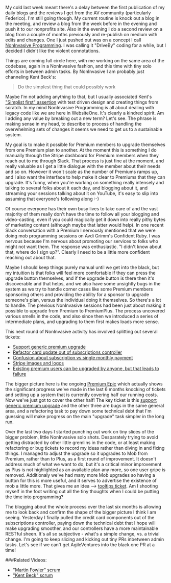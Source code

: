 My cold last week meant there's a delay between the first publication of my daily blogs and the reviews I get from the AV community (particularly Federico).  I'm still going though.  My current routine is knock out a blog in the meeting, and review a blog from the week before in the evening and push it to our nonprofits site.  Also in the evening I do a second review on a blog from a couple of months previously and re-publish on medium with edits and changes.  One I just pushed out was on a concept I call [NonInvasive Programming](https://medium.com/agileventures/noninvasive-programming-9821bc3c3f45#.gfps0rbmn).  I was calling it "DriveBy" coding for a while, but I decided I didn't like the violent connotations.

Things are coming full circle here, with me working on the same area of the codebase, again in a NonInvasive fashion, and this time with tiny solo efforts in between admin tasks.  By NonInvasive I am probably just channeling Kent Beck's:

> Do the simplest thing that could possibly work

Maybe I'm not adding anything to that, but I usually associated Kent's ["Simplist first" assertion](http://wiki.c2.com/?DoTheSimplestThingThatCouldPossiblyWork) with test driven design and creating things from scratch.  In my mind NonInvasive Programming is all about dealing with legacy code like we are here in WebsiteOne.  It's clearly a kindred spirit.  Am I adding any value by breaking out a new term?  Let's see.  The phrase is making sense in my head, to describe to process of handling the overwhelming sets of changes it seems we need to get us to a sustainable system.

My goal is to make it possible for Premium members to upgrade themselves from one Premium plan to another.  At the moment this is something I do manually through the Stripe dashboard for Premium members when they reach out to me through Slack.  That process is just fine at the moment, and really valuable as I get a little dialogue with the member about their needs and so on.  However it won't scale as the number of Premiums ramps up, and I also want the interface to help make it clear to Premiums that they can upgrade.  It's funny, when you're working on something really intensely and talking to several folks about it each day, and blogging about it, and streaming your sessions talking about it on YouTube, it's easy to slip into assuming that everyone's following along :-)

Of course everyone has their own busy lives to take care of and the vast majority of them really don't have the time to follow all your blogging and video-casting, even if you could magically get it down into really pithy bytes of marketing content (although maybe that latter would help).  In one recent Slack conversation with a Premium I nervously mentioned that we were doing mob programming sessions on Avdi Grimm's Confident Ruby.  I was nervous because I'm nervous about promoting our services to folks who might not want them.  The response was enthusiastic.  "I didn't know about that, where do I sign up?".  Clearly I need to be a little more confident reaching out about that.

Maybe I should keep things purely manual until we get into the black, but my intuition is that folks will feel more comfortable if they can press the upgrade button themselves, and if the upgrade button is there then it's discoverable and that helps, and we also have some unsightly bugs in the system as we try to handle corner cases like some Premium members sponsoring others and providing the ability for a sponsor to upgrade someone's plan, versus the individual doing it themselves.  So there's a lot to handle.  The previous NonInvasive sessions had been just about making it possible to upgrade from Premium to PremiumPlus.  The process uncovered various smells in the code, and also since then we introduced a series of intermediate plans, and upgrading to them first makes loads more sense.

This next round of NonInvasive activity has involved splitting out several tickets:

* [Support generic premium upgrade](https://github.com/AgileVentures/WebsiteOne/issues/1524)
* [Refactor card update out of subscriptions controller](https://github.com/AgileVentures/WebsiteOne/issues/1526)
* [Confusion about subscription vs single monthly payment](https://github.com/AgileVentures/WebsiteOne/issues/1521)
* [Stripe images and logos](https://github.com/AgileVentures/WebsiteOne/issues/1253)
* [Existing premium users can be upgraded by anyone, but that leads to failure](https://github.com/AgileVentures/WebsiteOne/issues/1437)

The bigger picture here is the ongoing [Premium Epic](https://github.com/AgileVentures/WebsiteOne/issues/936) which actually shows the significant progress we've made in the last 6 months knocking of tickets and setting up a system that is currently covering half our running costs.  Now we've just got to cover the other half!  The key ticket is this [support generic premium upgrade](https://github.com/AgileVentures/WebsiteOne/issues/1524) and the other three are bugs in the same general area, and a refactoring task to pay down some technical debt that I'm guessing will make progress on the main "upgrade" task simpler in the long run.  

Over the last two days I started punching out work on tiny slices of the bigger problem, little NonInvasive solo shots.  Desparately trying to avoid getting distracted by other little gremlins in the code, or at least making refactoring or bug tickets to record my ideas rather than diving in and fixing things.   I managed to adjust the upgrade so it upgrades to Mob from Premium, rather than to Plus, as a first round of improvement.  It doesn't address much of what we want to do, but it's a critical minor improvement as Plus is not highlighted as an available plan any more, so one user gripe is removed.  Additionaly we've had many more Mob upgrades so having a button for this is more useful, and it serves to advertise the existence of mob a little more.  That gives me an idea --> [tooltips ticket](https://github.com/AgileVentures/WebsiteOne/issues/1530).  Am I shooting myself in the foot writing out all the tiny thoughts when I could be putting the time into programming?

The blogging about the whole process over the last six months is allowing me to look back and confirm the shape of the bigger picture I think I am seeing.  Yesterday I finally pulled the credit card components out of the subscriptions controller, paying down the technical debt that I hope will make upgrading smoother, and our controllers have a more maintainable RESTful sheen.  It's all so subjective - what's a simple change, vs. a trivial change.  I'm going to keep slicing and kicking out tiny PRs inbetween admin tasks.  Let's see if we can't get AgileVentures into the black one PR at a time!

###Related Videos:

* ["Martin Fowler" scrum](https://www.youtube.com/watch?v=20PkAsAs46I)
* ["Kent Beck" scrum](https://www.youtube.com/watch?v=gh283SIP7pI)
